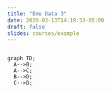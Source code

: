 ```yaml
---
title: "Emo Data 3"
date: 2020-03-13T14:19:53-05:00
draft: false
slides: courses/example
---
```


```mermaid 

graph TD;
  A-->B;   
  A-->C; 
  B-->D;
  C-->D;
```
